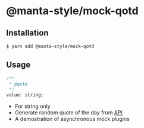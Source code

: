 # @manta-style/mock-qotd

## Installation

```sh
$ yarn add @manta-style/mock-qotd
```

## Usage

```js
/**
 * @qotd
 */
value: string;
```

- For string only
- Generate random quote of the day from [API](https://talaikis.com/random_quotes_api/)
- A demostration of asynchronous mock plugins
